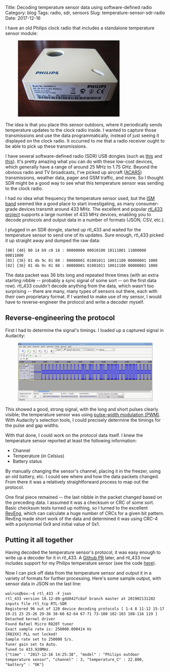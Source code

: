 Title: Decoding temperature sensor data using software-defined radio
Category: blog
Tags: radio, sdr, sensors
Slug: temperature-sensor-sdr-radio
Date: 2017-12-16

I have an old Philips clock radio that includes a standalone temperature sensor module:

<figure>
<a href="images/temp-sdr-philips-bottom.jpg"><img src="images/temp-sdr-philips-bottom.jpg" alt="Image: Philips outdoor temperature sensor, bottom view" width="320" /></a>
</figure>

The idea is that you place this sensor outdoors, where it periodically sends temperature updates to the clock radio inside. I wanted to capture those transmissions and use the data programmatically, instead of just seeing it displayed on the clock radio. It occurred to me that a radio receiver ought to be able to pick up these transmissions.

I have several software-defined radio (SDR) USB dongles (such as [this](https://www.rtl-sdr.com/buy-rtl-sdr-dvb-t-dongles/) and [this](https://www.aliexpress.com/item/Mini-Portable-Digital-USB-2-0-TV-Stick-DVB-T-DAB-FM-RTL2832U-R820T2-Support-SDR/32914826153.html)). It's pretty amazing what you can do with these low-cost devices, which generally have a range of around 25 MHz to 1.75 GHz. Beyond the obvious radio and TV broadcasts, I've picked up aircraft ([ACARS](https://en.wikipedia.org/wiki/ACARS)) transmissions, weather data, pager and GSM traffic, and more. So I thought SDR might be a good way to see what this temperature sensor was sending to the clock radio.

I had no idea what frequency the temperature sensor used, but the [ISM band](https://en.wikipedia.org/wiki/ISM_band) seemed like a good place to start investigating, as many consumer-grade devices transmit around 433 MHz. The excellent and popular [rtl_433 project](https://github.com/merbanan/rtl_433) supports a large number of 433 MHz devices, enabling you to decode protocols and output data in a number of formats (JSON, CSV, etc.).

I plugged in an SDR dongle, started up rtl_433 and waited for the temperature sensor to send one of its updates. Sure enough, rtl_433 picked it up straight away and dumped the raw data:

```text
[00] {40} 00 14 b9 c0 18 : 00000000 00010100 10111001 11000000 00011000 
[01] {36} 01 4b 9c 01 80 : 00000001 01001011 10011100 00000001 1000
[02] {36} 01 4b 9c 01 80 : 00000001 01001011 10011100 00000001 1000
```

The data packet was 36 bits long and repeated three times (with an extra starting nibble -- probably a sync signal of some sort -- on the first data row). rtl_433 couldn't decode anything from the data, which wasn't too surprising -- there are many, many types of sensors out there, each with their own proprietary format. If I wanted to make use of my sensor, I would have to reverse-engineer the protocol and write a decoder myself.

## Reverse-engineering the protocol

First I had to determine the signal's timings. I loaded up a captured signal in Audacity:

<figure>
<a href="images/temp-sdr-audacity-sample.png"><img src="images/temp-sdr-audacity-sample.png" alt="Image: Sample loaded in Audacity" width="640" /></a>
</figure>

This showed a good, strong signal, with the long and short pulses clearly visible; the temperature sensor was using [pulse-width modulation (PWM)](https://en.wikipedia.org/wiki/Pulse-width_modulation). With Audacity's selection tools, I could precisely determine the timings for the pulse and gap widths.

With that done, I could work on the protocol data itself. I knew the temperature sensor reported at least the following information:

* Channel
* Temperature (in Celsius)
* Battery status

By manually changing the sensor's channel, placing it in the freezer, using an old battery, etc. I could see where and how the data packets changed. From there it was a relatively straightforward process to map out the protocol.

One final piece remained -- the last nibble in the packet changed based on the preceding data. I assumed it was a checksum or CRC of some sort. Basic checksum tests turned up nothing, so I turned to the excellent [RevEng](http://reveng.sourceforge.net), which can calculate a huge number of CRCs for a given bit pattern. RevEng made short work of the data and determined it was using CRC-4 with a polynomial 0x9 and initial value of 0x1.

## Putting it all together

Having decoded the temperature sensor's protocol, it was easy enough to write up a decoder for it in rtl_433. A [Github PR](https://github.com/merbanan/rtl_433/pull/619) later, and rtl_433 now includes support for my Philips temperature sensor (see the code [here](https://github.com/merbanan/rtl_433/blob/master/src/devices/philips_aj3650.c)).

Now I can pick off data from the temperature sensor and output it in a variety of formats for further processing. Here's some sample output, with sensor data in JSON on the last line:

```text
walrus@box:~$ rtl_433 -F json
rtl_433 version 18.12-89-gdd842fc8af branch master at 201902131202 inputs file rtl_tcp RTL-SDR
Registered 96 out of 120 device decoding protocols [ 1-4 8 11-12 15-17 19-21 23 25-26 29-36 38-60 62-64 67-71 73-100 102-103 108-116 119 ]
Detached kernel driver
Found Rafael Micro R820T tuner
Exact sample rate is: 250000.000414 Hz
[R82XX] PLL not locked!
Sample rate set to 250000 S/s.
Tuner gain set to Auto.
Tuned to 433.920MHz.
{"time" : "2017-12-16 14:25:38", "model" : "Philips outdoor temperature sensor", "channel" : 3, "temperature_C" : 22.800, "battery" : "OK"}

```

